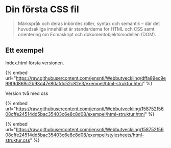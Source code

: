 # Din första CSS fil

> Märkspråk och deras inbördes roller, syntax och semantik – där det huvudsakliga innehållet är standarderna för HTML och CSS samt orientering om Ecmaskript och dokumentobjektsmodellen \(DOM\).

## Ett exempel

Index.html första versionen. 

{% embed url="https://raw.githubusercontent.com/jensnti/Webbutveckling/dffa89ec9e99f9d869c2b93d47e80afdc52c82e3/exempel/html-struktur.html" %}



Version två med css

{% embed url="https://raw.githubusercontent.com/jensnti/Webbutveckling/158752f5608cffe24514dd5bac35403c6e8c8d08/exempel/html-struktur.html" %}

{% embed url="https://raw.githubusercontent.com/jensnti/Webbutveckling/158752f5608cffe24514dd5bac35403c6e8c8d08/exempel/stylesheets/html-struktur.css" %}







